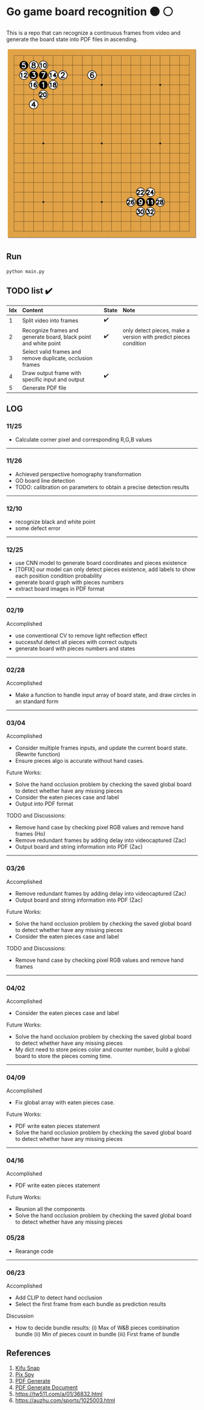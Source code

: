 # Go game board recognition :black_circle: :white_circle:
This is a repo that can recognize a continuous frames from video and generate the board state into PDF files in ascending.


<p align="center">
  <img src='imgs/output.png'>
</p>


## Run
```
python main.py
```

## TODO list :heavy_check_mark: 
Idx | Content | State | Note
:------------ | :-------------| :-------------| :-------------
1 | Split video into frames | :heavy_check_mark: | 
2 | Recognize frames and generate board, black point and white point | :heavy_check_mark: | only detect pieces, make a version with predict pieces condition
3 | Select valid frames and remove duplicate, occlusion frames | | 
4 | Draw output frame with specific input and output | :heavy_check_mark: |
5 | Generate PDF file |  |
## LOG
### 11/25
- Calculate corner pixel and corresponding R,G,B values
---

### 11/26
- Achieved perspective homography transformation
- GO board line detection
- TODO: calibration on parameters to obtain a precise detection results
---

### 12/10
- recognize black and white point
- some defect error
---

### 12/25
- use CNN model to generate board coordinates and pieces existence
- [TOFIX] our model can only detect pieces existence, add labels to show each position condition probability
- generate board graph with pieces numbers
- extract board images in PDF format
---

### 02/19
  
  Accomplished
  - use conventional CV to remove light reflection effect
  - successful detect all pieces with correct outputs
  - generate board with pieces numbers and states    
---

### 02/28

  Accomplished
  - Make a function to handle input array of board state, and draw circles in an standard form

---
### 03/04
Accomplished
  - Consider multiple frames inputs, and update the current board state. (Rewrite function)
  - Ensure pieces algo is accurate without hand cases.
  
  Future Works:  
  - Solve the hand occlusion problem by checking the saved global board to detect whether have any missing pieces 
  - Consider the eaten pieces case and label
  - Output into PDF format
    
  TODO and Discussions:
  - Remove hand case by checking pixel RGB values and remove hand frames (Ho)
  - Remove redundant frames by adding delay into videocaptured (Zac)  
  - Output board and string information into PDF (Zac)
  
---
### 03/26
Accomplished
  - Remove redundant frames by adding delay into videocaptured (Zac)  
  - Output board and string information into PDF (Zac)
  
  Future Works:  
  - Solve the hand occlusion problem by checking the saved global board to detect whether have any missing pieces 
  - Consider the eaten pieces case and label
    
  TODO and Discussions:
  - Remove hand case by checking pixel RGB values and remove hand frames
  
---
### 04/02
Accomplished    
  - Consider the eaten pieces case and label
  
  Future Works:  
  - Solve the hand occlusion problem by checking the saved global board to detect whether have any missing pieces 
  - My dict need to store peices color and counter number, build a global board to store the pieces coming time.
    
---
### 04/09
Accomplished    
  - Fix global array with eaten pieces case.
  
  Future Works:  
  - PDF write eaten pieces statement
  - Solve the hand occlusion problem by checking the saved global board to detect whether have any missing pieces 

---
### 04/16
Accomplished    
  - PDF write eaten pieces statement
  
  Future Works:  
  - Reunion all the components
  - Solve the hand occlusion problem by checking the saved global board to detect whether have any missing pieces 

### 05/28
  - Rearange code

---
### 06/23
Accomplished    
  - Add CLIP to detect hand occlusion
  - Select the first frame from each bundle as prediction results

Discussion
  - How to decide bundle results: (i) Max of W&B pieces combination bundle (ii) Min of pieces count in bundle (iii) First frame of bundle

## References
1. [Kifu Snap](https://www.crazy-sensei.com/?lang=en)
2. [Pix Spy](https://pixspy.com/)
3. [PDF Generate](https://github.com/PyFPDF/fpdf2)
4. [PDF Generate Document](https://pyfpdf.github.io/fpdf2/Shapes.html)
6. https://tw511.com/a/01/36832.html
7. https://auzhu.com/sports/1025003.html

